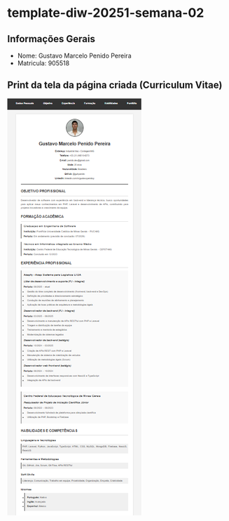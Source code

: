 # template-diw-20251-semana-02

## Informações Gerais
- Nome: Gustavo Marcelo Penido Pereira
- Matricula: 905518 

## Print da tela da página criada (Curriculum Vitae)

![Curriculum Vitae](cv.png)
